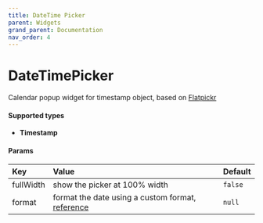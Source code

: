```yaml
---
title: DateTime Picker
parent: Widgets
grand_parent: Documentation
nav_order: 4
---
```


# DateTimePicker

Calendar popup widget for timestamp object, based on [Flatpickr](https://flatpickr.js.org/)


#### Supported types
- **Timestamp**

#### Params

| Key          | Value             | Default           |
|:-------------|:------------------|:------------------|
| fullWidth    | show the picker at 100% width | `false`  |
| format    | format the date using a custom format, [reference](https://docs.oracle.com/javase/8/docs/api/java/time/format/DateTimeFormatter.html) | `null`  |
